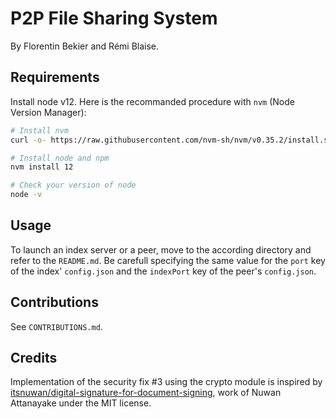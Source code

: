 # P2P File Sharing System

By Florentin Bekier and Rémi Blaise.

## Requirements

Install node v12. Here is the recommanded procedure with `nvm` (Node Version Manager):
```bash
# Install nvm
curl -o- https://raw.githubusercontent.com/nvm-sh/nvm/v0.35.2/install.sh | bash

# Install node and npm
nvm install 12

# Check your version of node
node -v
```

## Usage

To launch an index server or a peer, move to the according directory and refer to the `README.md`.
Be carefull specifying the same value for the `port` key of the index' `config.json` and the `indexPort` key of the peer's `config.json`.

## Contributions

See `CONTRIBUTIONS.md`.

## Credits

Implementation of the security fix #3 using the crypto module is inspired by [itsnuwan/digital-signature-for-document-signing](https://github.com/itsnuwan/digital-signature-for-document-signing), work of Nuwan Attanayake under the MIT license.
